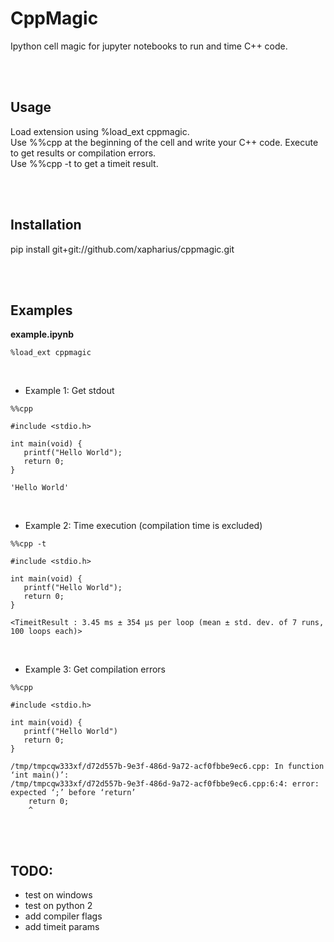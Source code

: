CppMagic
=======
Ipython cell magic for jupyter notebooks to run and time C++ code.

<br><br>

Usage
--------
Load extension using %load_ext cppmagic.    
Use %%cpp at the beginning of the cell and write your C++ code. Execute to get results or compilation errors.   
Use %%cpp -t to get a timeit result.

<br><br>

Installation
--------
pip install git+git://github.com/xapharius/cppmagic.git

<br><br>

Examples
------------
**example.ipynb**
```
%load_ext cppmagic
```

<br>

- Example 1: Get stdout

```
%%cpp

#include <stdio.h>

int main(void) {
   printf("Hello World");
   return 0;
}
```

```
'Hello World'
```

<br>

- Example 2: Time execution (compilation time is excluded)

```
%%cpp -t

#include <stdio.h>

int main(void) {
   printf("Hello World");
   return 0;
}
```
```
<TimeitResult : 3.45 ms ± 354 µs per loop (mean ± std. dev. of 7 runs, 100 loops each)>
```

<br>

- Example 3: Get compilation errors


```
%%cpp

#include <stdio.h>

int main(void) {
   printf("Hello World")
   return 0;
}

```
```
/tmp/tmpcqw333xf/d72d557b-9e3f-486d-9a72-acf0fbbe9ec6.cpp: In function ‘int main()’:
/tmp/tmpcqw333xf/d72d557b-9e3f-486d-9a72-acf0fbbe9ec6.cpp:6:4: error: expected ‘;’ before ‘return’
    return 0;
    ^
```

<br><br>

TODO:
--------
- test on windows
- test on python 2
- add compiler flags
- add timeit params


